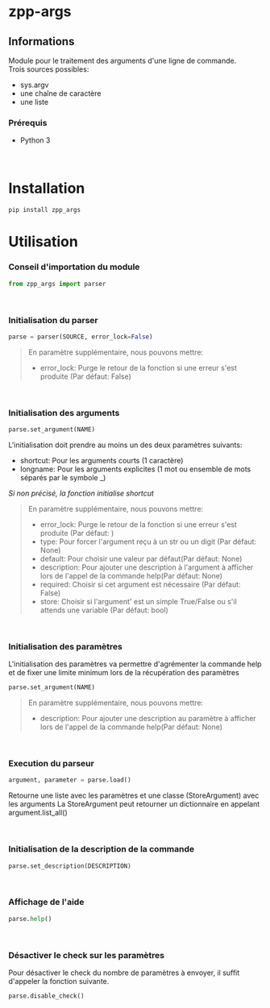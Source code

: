 # zpp-args
## Informations
Module pour le traitement des arguments d'une ligne de commande.
<br>Trois sources possibles:
- sys.argv
- une chaîne de caractère
- une liste

### Prérequis
- Python 3
<br>

# Installation
```console
pip install zpp_args
```

# Utilisation
### Conseil d'importation du module
```python
from zpp_args import parser
```
<br>

### Initialisation du parser
```python
parse = parser(SOURCE, error_lock=False)
```
>En paramètre supplémentaire, nous pouvons mettre:<br/>
>- error_lock: Purge le retour de la fonction si une erreur s'est produite (Par défaut: False)
<br>

### Initialisation des arguments
```python
parse.set_argument(NAME)
```
L'initialisation doit prendre au moins un des deux paramètres suivants:
- shortcut: Pour les arguments courts (1 caractère)
- longname: Pour les arguments explicites (1 mot ou ensemble de mots séparés par le symbole \_)

_Si non précisé, la fonction initialise shortcut_

>En paramètre supplémentaire, nous pouvons mettre:<br/>
>- error_lock: Purge le retour de la fonction si une erreur s'est produite (Par défaut: )
>- type: Pour forcer l'argument reçu à un str ou un digit (Par défaut: None)
>- default: Pour choisir une valeur par défaut(Par défaut: None)
>- description: Pour ajouter une description à l'argument à afficher lors de l'appel de la commande help(Par défaut: None)
>- required: Choisir si cet argument est nécessaire (Par défaut: False)
>- store: Choisir si l'argument' est un simple True/False ou s'il attends une variable (Par défaut: bool)
<br>

### Initialisation des paramètres
L'initialisation des paramètres va permettre d'agrémenter la commande help et de fixer une limite minimum lors de la récupération des paramètres
```python
parse.set_argument(NAME)
```
>En paramètre supplémentaire, nous pouvons mettre:<br/>
>- description: Pour ajouter une description au paramètre à afficher lors de l'appel de la commande help(Par défaut: None)
<br>

### Execution du parseur
```python
argument, parameter = parse.load()
```
Retourne une liste avec les paramètres et une classe (StoreArgument) avec les arguments
La StoreArgument peut retourner un dictionnaire en appelant argument.list_all()

<br>

### Initialisation de la description de la commande
```python
parse.set_description(DESCRIPTION)
```
<br>

### Affichage de l'aide
```python
parse.help()
```
<br>

### Désactiver le check sur les paramètres
Pour désactiver le check du nombre de paramètres à envoyer, il suffit d'appeler la fonction suivante.
```python
parse.disable_check()
```